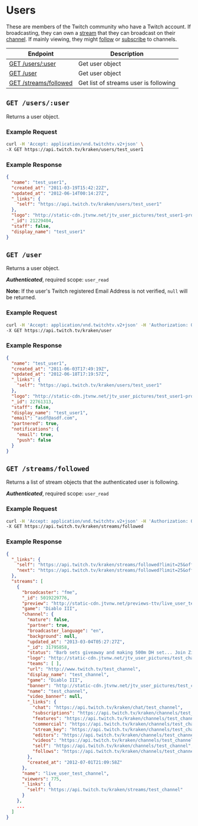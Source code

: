 # Users

These are members of the Twitch community who have a Twitch account. If broadcasting, they can own a [stream][streams] that they can broadcast on their [channel][channels]. If mainly viewing, they might [follow][follows] or [subscribe][subscriptions] to channels.

| Endpoint | Description |
| ---- | --------------- |
| [GET /users/:user](/v2_resources/users.md#get-usersuser) | Get user object |
| [GET /user](/v2_resources/users.md#get-user) | Get user object |
| [GET /streams/followed](/v2_resources/users.md#get-streamsfollowed) | Get list of streams user is following |

[streams]: /v2_resources/streams.md
[channels]: /v2_resources/channels.md
[follows]: /v2_resources/follows.md
[subscriptions]: /v2_resources/subscriptions.md

## `GET /users/:user`

Returns a user object.

### Example Request

```bash
curl -H 'Accept: application/vnd.twitchtv.v2+json' \
-X GET https://api.twitch.tv/kraken/users/test_user1
```

### Example Response

```json
{
  "name": "test_user1",
  "created_at": "2011-03-19T15:42:22Z",
  "updated_at": "2012-06-14T00:14:27Z",
  "_links": {
    "self": "https://api.twitch.tv/kraken/users/test_user1"
  },
  "logo": "http://static-cdn.jtvnw.net/jtv_user_pictures/test_user1-profile_image-6947308654ad603f-300x300.jpeg",
  "_id": 21229404,
  "staff": false,
  "display_name": "test_user1"
}
```

## `GET /user`

Returns a user object.

*__Authenticated__*, required scope: `user_read`

__Note:__ If the user's Twitch registered Email Address is not verified, `null` will be returned.

### Example Request

```bash
curl -H 'Accept: application/vnd.twitchtv.v2+json' -H 'Authorization: OAuth <access_token>' \
-X GET https://api.twitch.tv/kraken/user
```

### Example Response

```json
{
  "name": "test_user1",
  "created_at": "2011-06-03T17:49:19Z",
  "updated_at": "2012-06-18T17:19:57Z",
  "_links": {
    "self": "https://api.twitch.tv/kraken/users/test_user1"
  },
  "logo": "http://static-cdn.jtvnw.net/jtv_user_pictures/test_user1-profile_image-62e8318af864d6d7-300x300.jpeg",
  "_id": 22761313,
  "staff": false,
  "display_name": "test_user1",
  "email": "asdf@asdf.com",
  "partnered": true,
  "notifications": {
    "email": true,
    "push": false
  }
}
```

## `GET /streams/followed`

Returns a list of stream objects that the authenticated user is following.

*__Authenticated__*, required scope: `user_read`

### Example Request

```bash
curl -H 'Accept: application/vnd.twitchtv.v2+json' -H 'Authorization: OAuth <access_token>' \
-X GET https://api.twitch.tv/kraken/streams/followed
```

### Example Response

```json
{
  "_links": {
    "self": "https://api.twitch.tv/kraken/streams/followed?limit=25&offset=0",
    "next": "https://api.twitch.tv/kraken/streams/followed?limit=25&offset=25"
  },
  "streams": [
    {
      "broadcaster": "fme",
      "_id": 5019229776,
      "preview": "http://static-cdn.jtvnw.net/previews-ttv/live_user_test_channel-320x200.jpg",
      "game": "Diablo III",
      "channel": {
        "mature": false,
        "partner": true,
        "broadcaster_language": "en",
        "background": null,
        "updated_at": "2013-03-04T05:27:27Z",
        "_id": 31795858,
        "status": "Barb sets giveaway and making 500m DH set... Join Zisspire, earn Zeny, collect prizes!",
        "logo": "http://static-cdn.jtvnw.net/jtv_user_pictures/test_channel-profile_image-502d7c865c5e3a54-300x300.jpeg",
        "teams": [ ],
        "url": "http://www.twitch.tv/test_channel",
        "display_name": "test_channel",
        "game": "Diablo III",
        "banner": "http://static-cdn.jtvnw.net/jtv_user_pictures/test_channel-channel_header_image-997348d7f0658115-640x125.jpeg",
        "name": "test_channel",
        "video_banner": null,
        "_links": {
          "chat": "https://api.twitch.tv/kraken/chat/test_channel",
          "subscriptions": "https://api.twitch.tv/kraken/channels/test_channel/subscriptions",
          "features": "https://api.twitch.tv/kraken/channels/test_channel/features",
          "commercial": "https://api.twitch.tv/kraken/channels/test_channel/commercial",
          "stream_key": "https://api.twitch.tv/kraken/channels/test_channel/stream_key",
          "editors": "https://api.twitch.tv/kraken/channels/test_channel/editors",
          "videos": "https://api.twitch.tv/kraken/channels/test_channel/videos",
          "self": "https://api.twitch.tv/kraken/channels/test_channel",
          "follows": "https://api.twitch.tv/kraken/channels/test_channel/follows"
        },
        "created_at": "2012-07-01T21:09:58Z"
      },
      "name": "live_user_test_channel",
      "viewers": 775,
      "_links": {
        "self": "https://api.twitch.tv/kraken/streams/test_channel"
      }
    },
    ...
  ]
}
```
